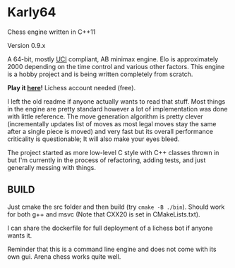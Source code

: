 # Karly64 
Chess engine written in C++11

Version 0.9.x

A 64-bit, mostly [UCI](http://wbec-ridderkerk.nl/html/UCIProtocol.html) compliant, AB minimax engine. Elo is approximately 2000 depending on the time control and various other factors. This engine is a hobby project and is being written completely from scratch.

**Play it [here](https://lichess.org/@/karly64)!** Lichess account needed (free).

I left the old readme if anyone actually wants to read that stuff. Most things in the engine are pretty standard however a lot of implementation was done with little reference. The move generation algorithm is pretty clever (incrementally updates list of moves as most legal moves stay the same after a single piece is moved) and very fast but its overall performance criticality is questionable; It will also make your eyes bleed. 

The project started as more low-level C style with C++ classes thrown in but I'm currently in the process of refactoring, adding tests, and just generally messing with things.

## BUILD
Just cmake the src folder and then build (try `cmake -B ./bin`). Should work for both g++ and msvc (Note that CXX20 is set in CMakeLists.txt). 

I can share the dockerfile for full deployment of a lichess bot if anyone wants it.

Reminder that this is a command line engine and does not come with its own gui. Arena chess works quite well.

